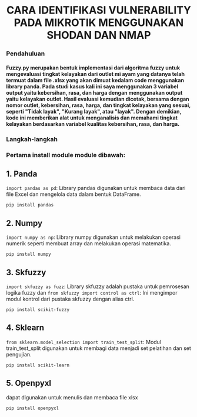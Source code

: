 <p align="center">
  <h1 align="center">CARA IDENTIFIKASI VULNERABILITY PADA MIKROTIK MENGGUNAKAN SHODAN DAN NMAP</h1>
</p>

### Pendahuluan
<h4>
Fuzzy.py merupakan bentuk implementasi dari algoritma fuzzy untuk mengevaluasi tingkat kelayakan dari outlet mi ayam yang datanya telah termuat dalam file .xlsx yang akan dimuat kedalam code menggunakan library panda. Pada studi kasus kali ini saya menggunakan 3 variabel output yaitu kebersihan, rasa, dan harga dengan menggunakan output yaitu kelayakan outlet. Hasil evaluasi kemudian dicetak, bersama dengan nomor outlet, kebersihan, rasa, harga, dan tingkat kelayakan yang sesuai, seperti "Tidak layak", "Kurang layak", atau "layak". Dengan demikian, kode ini memberikan alat untuk menganalisis dan memahami tingkat kelayakan berdasarkan variabel kualitas kebersihan, rasa, dan harga.
</h4>

### Langkah-langkah 

### Pertama install module module dibawah:
## 1. Panda
`import pandas as pd`: Library pandas digunakan untuk membaca data dari file Excel dan mengelola data dalam bentuk DataFrame.
```
pip install pandas
```
## 2. Numpy
`import numpy as np`: Library numpy digunakan untuk melakukan operasi numerik seperti membuat array dan melakukan operasi matematika.
```
pip install numpy
```
## 3. Skfuzzy
`import skfuzzy as fuzz`: Library skfuzzy adalah pustaka untuk pemrosesan logika fuzzy dan `from skfuzzy import control as ctrl`: Ini mengimpor modul kontrol dari pustaka skfuzzy dengan alias ctrl.
```
pip install scikit-fuzzy
```
## 4. Sklearn
`from sklearn.model_selection import train_test_split`: Modul train_test_split digunakan untuk membagi data menjadi set pelatihan dan set pengujian.
```
pip install scikit-learn
```
## 5. Openpyxl
dapat digunakan untuk menulis dan membaca file xlsx
```
pip install openpyxl
```

